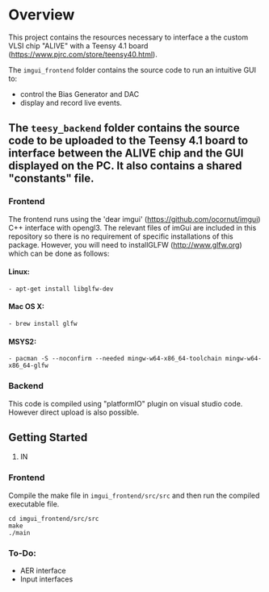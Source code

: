 # Overview

This project contains the resources necessary to interface a the custom VLSI chip "ALIVE" with a Teensy 4.1 board (https://www.pjrc.com/store/teensy40.html).

The `imgui_frontend` folder contains the source code to run an intuitive GUI to:
- control the Bias Generator and DAC
- display and record live events.

The `teesy_backend` folder contains the source code to be uploaded to the Teensy 4.1 board to interface between the ALIVE chip and the GUI displayed on the PC. It also contains a shared "constants" file. 
- 

### Frontend

The frontend runs using the 'dear imgui' (https://github.com/ocornut/imgui) C++ interface with opengl3. The relevant files of imGui are included in this repository so there is no requirement of specific installations of this package. However, you will need to installGLFW (http://www.glfw.org) which can be done as follows:

#### Linux:
    - apt-get install libglfw-dev
#### Mac OS X:
    - brew install glfw
#### MSYS2:
    - pacman -S --noconfirm --needed mingw-w64-x86_64-toolchain mingw-w64-x86_64-glfw


### Backend

This code is compiled using "platformIO" plugin on visual studio code. However direct upload is also possible.


## Getting Started

1. IN

### Frontend

Compile the make file in `imgui_frontend/src/src` and then run the compiled executable file.
```
cd imgui_frontend/src/src
make
./main
```


### To-Do:

- AER interface
- Input interfaces
